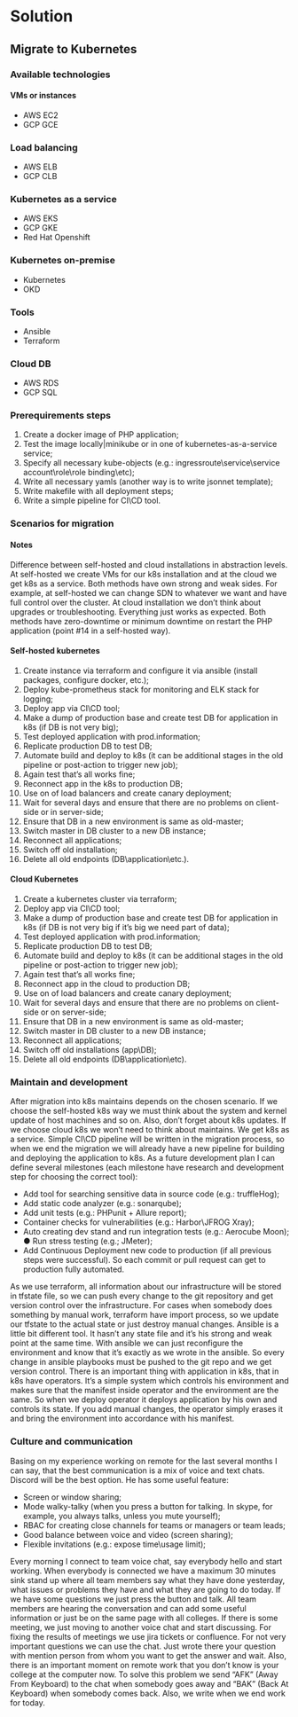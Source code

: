 # Solution

## Migrate to Kubernetes

### Available technologies

#### VMs or instances

* AWS EC2
* GCP GCE

### Load balancing

* AWS ELB
* GCP CLB

### Kubernetes as a service

* AWS EKS
* GCP GKE
* Red Hat Openshift

### Kubernetes on-premise

* Kubernetes
* OKD

### Tools

* Ansible
* Terraform

### Cloud DB

* AWS RDS
* GCP SQL

### Prerequirements steps

1. Create a docker image of PHP application;
2. Test the image locally|minikube or in one of kubernetes-as-a-service service;
3. Specify all necessary kube-objects (e.g.: ingressroute\service\service account\role\role binding\etc);
4. Write all necessary yamls (another way is to write jsonnet template);
5. Write makefile with all deployment steps;
6. Write a simple pipeline for CI\CD tool.

### Scenarios for migration

#### Notes

Difference between self-hosted and cloud installations in abstraction levels. At self-hosted we create VMs for our k8s installation and at the cloud we get k8s as a service. Both methods have own strong and weak sides. For example, at self-hosted we can change SDN to whatever we want and have full control over the cluster. At cloud installation we don’t think about upgrades or troubleshooting.
Everything just works as expected.
Both methods have zero-downtime or minimum downtime on restart the PHP application (point #14 in a self-hosted way).

#### Self-hosted kubernetes

1. Create instance via terraform and configure it via ansible (install packages, configure docker, etc.);
2. Deploy kube-prometheus stack for monitoring and ELK stack for logging; 
3. Deploy app via CI\CD tool;
4. Make a dump of production base and create test DB for application in k8s (if DB is not very big);
5. Test deployed application with prod.information;
6. Replicate production DB to test DB;
7. Automate build and deploy to k8s (it can be additional stages in the old pipeline or post-action to trigger new job);
8. Again test that’s all works fine;
9. Reconnect app in the k8s to production DB;
10. Use on of load balancers and create canary deployment;
11. Wait for several days and ensure that there are no problems on client-side or in server-side; 
12. Ensure that DB in a new environment is same as old-master;
13. Switch master in DB cluster to a new DB instance;
14. Reconnect all applications;
15. Switch off old installation;
16. Delete all old endpoints (DB\application\etc.).

#### Cloud Kubernetes

1. Create a kubernetes cluster via terraform;
2. Deploy app via CI\CD tool;
3. Make a dump of production base and create test DB for application in k8s (if DB is not very big if it’s big we need part of data);
4. Test deployed application with prod.information;
5. Replicate production DB to test DB;
6. Automate build and deploy to k8s (it can be additional stages in the old pipeline or post-action to trigger new job);
7. Again test that’s all works fine;
8. Reconnect app in the cloud to production DB;
9. Use on of load balancers and create canary deployment;
10. Wait for several days and ensure that there are no problems on client-side or on server-side;
11. Ensure that DB in a new environment is same as old-master;
12. Switch master in DB cluster to a new DB instance;
13. Reconnect all applications;
14. Switch off old installations (app\DB);
15. Delete all old endpoints (DB\application\etc).

### Maintain and development

After migration into k8s maintains depends on the chosen scenario. If we choose the self-hosted k8s way we must think about the system and kernel update of host machines and so on. Also, don’t forget about k8s updates. If we choose cloud k8s we won’t need to think about maintains. We get k8s as a service. Simple CI\CD pipeline will be written in the migration process, so when we end the migration we will already have a new pipeline for building and deploying the application to k8s. As a future development plan I can define several milestones (each milestone have research and development step for choosing the correct tool):

* Add tool for searching sensitive data in source code (e.g.: truffleHog);
* Add static code analyzer (e.g.: sonarqube);
* Add unit tests (e.g.: PHPunit + Allure report);
* Container checks for vulnerabilities (e.g.: Harbor\JFROG Xray);
* Auto creating dev stand and run integration tests (e.g.: Aerocube Moon); ● Run stress testing (e.g.; JMeter);
* Add Continuous Deployment new code to production (if all previous steps were successful). So each commit or pull request can get to production fully automated.

As we use terraform, all information about our infrastructure will be stored in tfstate file, so we can push every change to the git repository and get version control over the infrastructure. For cases when somebody does something by manual work, terraform have import process, so we update our tfstate to the actual state or just destroy manual changes. Ansible is a little bit different tool. It hasn’t any state file and it’s his strong and weak point at the same time. With ansible we can just reconfigure the environment and know that it’s exactly as we wrote in the ansible. So every change in ansible playbooks must be pushed to the git repo and we get version control. There is an important thing with application in k8s, that in k8s have operators. It’s a simple system which controls his environment and makes sure that the manifest inside operator and the environment are the same. So when we deploy operator it deploys application by his own and controls its state. If you add manual changes, the operator simply erases it and bring the environment into accordance with his manifest.

### Culture and communication

Basing on my experience working on remote for the last several months I can say, that the best communication is a mix of voice and text chats. Discord will be the best option. He has some useful feature:

* Screen or window sharing;
* Mode walky-talky (when you press a button for talking. In skype, for example, you always talks, unless you mute yourself);
* RBAC for creating close channels for teams or managers or team leads;
* Good balance between voice and video (screen sharing);
* Flexible invitations (e.g.: expose time\usage limit);

Every morning I connect to team voice chat, say everybody hello and start working. When everybody is connected we have a maximum 30 minutes sink stand up where all team members say what they have done yesterday, what issues or problems they have and what they are going to do today. If we have some questions we just press the button and talk. All team members are hearing the conversation and can add some useful information or just be on the same page with all colleges. If there is some meeting, we just moving to another voice chat and start discussing. For fixing the results of meetings we use jira tickets or confluence. For not very important questions we can use the chat. Just wrote there your question with mention person from whom you want to get the answer and wait. Also, there is an important moment on remote work that you don’t know is your college at the computer now. To solve this problem we send “AFK” (Away From Keyboard) to the chat when somebody goes away and “BAK” (Back At Keyboard) when somebody comes back. Also, we write when we end work for today.
